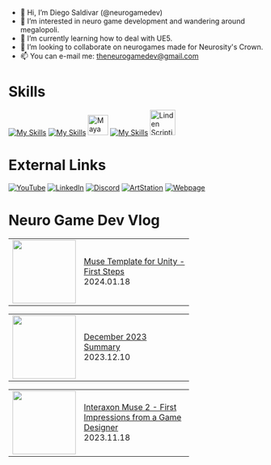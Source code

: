 

- 👋 Hi, I’m Diego Saldivar (@neurogamedev)
- 👀 I’m interested in neuro game development and wandering around megalopoli.
- 🌱 I’m currently learning how to deal with UE5.
- 💞️ I’m looking to collaborate on neurogames made for Neurosity's Crown.
- 📫 You can e-mail me: theneurogamedev@gmail.com

# Skills
[![My Skills](https://skillicons.dev/icons?i=unity,unreal,ps,ai,ae)](https://skillicons.dev)    [![My Skills](https://skillicons.dev/icons?i=au)](https://skillicons.dev) <img src="https://cdn.jsdelivr.net/gh/devicons/devicon/icons/maya/maya-original-wordmark.svg" title="Maya" alt="Maya" width="40" height="40"/>&nbsp;[![My Skills](https://skillicons.dev/icons?i=blender,html,cs,cpp,java,javascript,python)](https://skillicons.dev) <img src="https://pbs.twimg.com/profile_images/1265766959137734656/Ahc3Egxl_400x400.jpg" title="Linden Scripting Language" alt="Linden Scripting Language" width="50" height="50"/>&nbsp;

# External Links
[![YouTube](https://img.shields.io/badge/youtube-%23FF0000.svg?style=for-the-badge&logo=youtube&logoColor=white)](https://www.youtube.com/channel/UC-pPnuhjYYfg7Y2cqpSL3rA)
[![LinkedIn](https://img.shields.io/badge/linkedin-%230077B5.svg?style=for-the-badge&logo=linkedin&logoColor=white)](https://www.linkedin.com/in/desaldivar)
[![Discord](https://img.shields.io/badge/discord-%237289da.svg?style=for-the-badge&logo=discord&logoColor=white)](https://www.artstation.com/dsaldivar)
[![ArtStation](https://img.shields.io/badge/artstation-%2313AFF0.svg?style=for-the-badge&logo=artstation&logoColor=white)](https://www.artstation.com/dsaldivar)
[![Webpage](https://img.shields.io/badge/Webpage-%238e7cc3.svg?style=for-the-badge&logo=googlechrome&logoColor=white)](https://www.neurogamedev.com/)

# Neuro Game Dev Vlog
<!-- BLOG-POST-LIST:START --><table><tr><td><a href="https://www.youtube.com/watch?v=X9YlxE93XDw"><img width="125px" src="https://i.ytimg.com/vi/X9YlxE93XDw/mqdefault.jpg"></a></td>
<td width="200"><a href="https://www.youtube.com/watch?v=X9YlxE93XDw">Muse Template for Unity - First Steps</a><br/>2024.01.18</td></tr></table>
<table><tr><td><a href="https://www.youtube.com/watch?v=yb5-1lEtrTs"><img width="125px" src="https://i.ytimg.com/vi/yb5-1lEtrTs/mqdefault.jpg"></a></td>
<td width="200"><a href="https://www.youtube.com/watch?v=yb5-1lEtrTs">December 2023 Summary</a><br/>2023.12.10</td></tr></table>
<table><tr><td><a href="https://www.youtube.com/watch?v=4R2L4AzUZSc"><img width="125px" src="https://i.ytimg.com/vi/4R2L4AzUZSc/mqdefault.jpg"></a></td>
<td width="200"><a href="https://www.youtube.com/watch?v=4R2L4AzUZSc">Interaxon Muse 2 - First Impressions from a Game Designer</a><br/>2023.11.18</td></tr></table>
<!-- BLOG-POST-LIST:END -->

<!---
neuromodgames/neurogamedev is a ✨ special ✨ repository because its `README.md` (this file) appears on your GitHub profile.
You can click the Preview link to take a look at your changes.
--->
